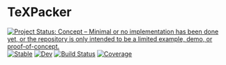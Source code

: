 # TeXPacker
[![Project Status: Concept – Minimal or no implementation has been done yet, or the repository is only intended to be a limited example, demo, or proof-of-concept.](https://www.repostatus.org/badges/latest/concept.svg)](https://www.repostatus.org/#concept)
[![Stable](https://img.shields.io/badge/docs-stable-blue.svg)](https://kfrb.github.io/TeXPacker.jl/stable/)
[![Dev](https://img.shields.io/badge/docs-dev-blue.svg)](https://kfrb.github.io/TeXPacker.jl/dev/)
[![Build Status](https://github.com/kfrb/TeXPacker.jl/actions/workflows/CI.yml/badge.svg?branch=main)](https://github.com/kfrb/TeXPacker.jl/actions/workflows/CI.yml?query=branch%3Amain)
[![Coverage](https://codecov.io/gh/kfrb/TeXPacker.jl/branch/main/graph/badge.svg)](https://codecov.io/gh/kfrb/TeXPacker.jl)
